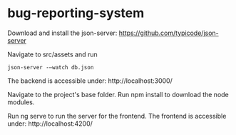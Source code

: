 # bug-reporting-system

Download and install the json-server: https://github.com/typicode/json-server

Navigate to src/assets and run

    json-server -—watch db.json

The backend is accessible under: http://localhost:3000/

Navigate to the project's base folder. Run
    npm install
to download the node modules.

Run
    ng serve
to run the server for the frontend. 
The frontend is accessible under: http://localhost:4200/
